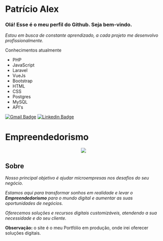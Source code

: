 # Patrício Alex
### Olá! Esse é o meu perfil do Github. Seja bem-vindo.

 *Estou em busca de constante aprendizado, a cada projeto me desenvolvo profissionalmente.*

  
Conhecimentos atualmente
* PHP 
* JavaScript 
* Laravel 
* VueJs
* Bootstrap 
* HTML 
* CSS 
* Postgres 
* MySQL 
* API's 

[![Gmail Badge](https://img.shields.io/badge/-Gmail-c14438?style=flat-square&logo=Gmail&logoColor=white&link=mailto:patricioalex96@gmail.com)](mailto:patricioalex96@gmail.com)
[![Linkedin Badge](https://img.shields.io/badge/-LinkedIn-blue?style=flat-square&logo=Linkedin&logoColor=white&link=https://www.linkedin.com/in/patr%C3%ADcio-alex-219279118/)](https://www.linkedin.com/in/patr%C3%ADcio-alex-219279118/)
 

# Empreendedorismo
<p align="center">
  <a href="https://devopsstudio.com.br" target="_blank">
      <img src="https://user-images.githubusercontent.com/46056058/115574331-e921cd00-a297-11eb-9b38-6c5db44cf9a9.png" />
  </a>
</p>


## Sobre

*Nosso principal objetivo é ajudar microempresas nos desafios do seu negócio.*

*Estamos aqui para transformar sonhos em realidade e levar o **Empreendedorismo** para o mundo digital e aumentar as suas oportunidades de negócios.*

*Oferecemos soluções e recursos digitais  customizáveis, atendendo a sua necessidade e do seu cliente.*


**Observação:** o site é o meu Portfólio em produção, onde irei oferecer soluções digitais.

